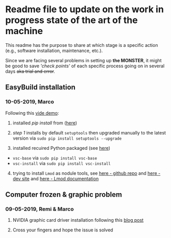 # **Readme file to update on the work in progress state of the art of the machine**

This readme has the purpose to share at which stage is a specific action (e.g., software installation, maintenance, etc.).

Since we are facing several problems in setting up **the MONSTER**, it might be good to save _'check points'_ of each specific process going on in several days ~~aka trial and error~~.

## EasyBuild installation 

### 10-05-2019, Marco

Following this [vide demo](https://easybuild.readthedocs.io/en/latest/demos/bootstrapping.html#demo-bootstrapping):

1. installed *pip install* from ([here](https://pip.pypa.io/en/stable/installing/))

2. *step 1* installs by default `setuptools` then upgraded manually to the latest version via `sudo pip install setuptools --upgrade`

3. installed recuired Python packaged (see [here](https://easybuild.readthedocs.io/en/latest/Installation.html#required-python-packages))
* `vsc-base` via `sudo pip install vsc-base`
* `vsc-install` via `sudo pip install vsc-install`

4. trying to install `Lmod` as nodule tools, see [here - github repo](https://github.com/TACC/Lmod ) and [here - dev site](https://www.tacc.utexas.edu/research-development/tacc-projects/lmod) and [here - Lmod documentation](https://lmod.readthedocs.io/en/latest/030_installing.html)

## Computer frozen & graphic problem 

### 09-05-2019, Remi & Marco

1. NVIDIA graphic card driver installation following this [blog post](https://www.cyberciti.biz/faq/how-to-install-nvidia-driver-on-centos-7-linux/)

2. Cross your fingers and hope the issue is solved
